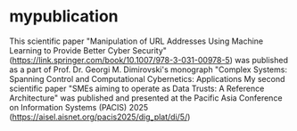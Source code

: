 # mypublication
This scientific paper "Manipulation of URL Addresses Using Machine Learning to Provide Better Cyber Security" (https://link.springer.com/book/10.1007/978-3-031-00978-5) was published as a part of Prof. Dr. Georgi M. Dimirovski's monograph "Complex Systems: Spanning Control and Computational Cybernetics: Applications
My second scientific paper "SMEs aiming to operate as Data Trusts: A Reference Architecture" was published and presented at the Pacific Asia Conference on Information Systems (PACIS) 2025 (https://aisel.aisnet.org/pacis2025/dig_plat/di/5/)
